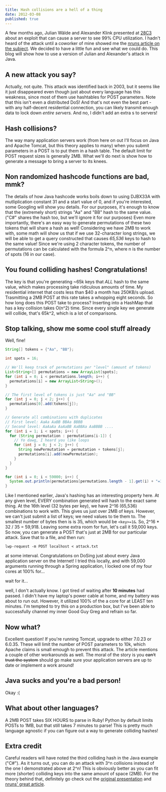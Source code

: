 ```yaml
---
title: Hash collisions are a hell of a thing
date: 2012-03-08
published: true
---
```


A few months ago, Julian Wälde and Alexander Klink presented at [28C3](http://events.ccc.de/congress/2011/Fahrplan/events/4680.en.html) about an exploit that can cause a server to see 99% CPU utilization. I hadn't heard of the attack until a coworker of mine showed me the [nruns article on the subject](http://www.nruns.com/_downloads/advisory28122011.pdf). We decided to have a little fun and see what we could do. This blog will show how to use a version of Julian and Alexander's attack in Java.

## A new attack you say?

Actually, not quite. This attack was identified back in 2003, but it seems like it just disappeared even though just about every language has this weakness, since most of them use hashtables for POST parameters. Note that this isn't even a distributed DoS! And that's not even the best part - with any half-decent residential connection, you can likely transmit enough data to lock down _entire servers._ And no, I didn't add an extra s to servers!

## Hash collisions?

The way many application servers work (from here on out I'll focus on Java and Apache Tomcat, but this theory applies to many) when you submit parameters in a POST is to put them in a hash table. The default limit for POST request sizes is generally 2MB. What we'll do next is show how to generate a message to bring a server to its knees.

## Non randomized hashcode functions are bad, mmk?

The details of how Java hashcode works boils down to using DJBX33A with mutliplication constant 31 and a start value of 0, and if you're interested, some Googling will show you details. For our purposes, it's enough to know that the (extremely short) strings "Aa" and "BB" hash to the same value. ("C#" shares the hash too, but we'll ignore it for our purposes) Even more importantly, there's an easy way to generate permutations of these two tokens that will share a hash as well! Considering we have 2MB to work with, some math will show us that if we use 32-character long strings, we will be able to get a query constructed that causes _65,536_ keys to hash to the same value! Since we're using 2 character tokens, the number of permutations can be calculated with the formula 2^n, where n is the number of spots (16 in our case).

## You found colliding hashes! Congratulations!

The key is that you're generating ~65k keys that _ALL_ hash to the same value, which makes processing take ridiculous amounts of time. My residential internet that costs less than $40 a month has 250KB/s upload. Trasmitting a 2MB POST at this rate takes a whopping eight seconds. So how long does this POST take to process? Inserting into a HashMap that has a key collision takes O(n^2) time. Since every single key we generate will collide, that's 65k^2, which is a lot of comparisons.

## Stop talking, show me some cool stuff already

Well, fine!

```java
String[] tokens = {"Aa", "BB"};

int spots = 16;

// We'll keep track of permutations per "level" (amount of tokens)
List<String>[] permutations = new ArrayList[spots];
for (int i = 0; i < permutations.length; i++) {
  permutations[i] = new ArrayList<String>();
}

// The first level of tokens is just "Aa" and "BB"
for (int j = 0; j < 2; j++) {
  permutations[0].add(tokens[j]);
}

// Generate all combinations with duplicates
// First level: AaAa AaBB BBAa BBBB
// Second level: AaAaAa AaAaBB AaBBAa AaBBBB ....
for (int i = 1; i < spots; i++) {
  for (String permutation : permutations[i-1]) {
    // Yo dawg, I heard you like loops
    for (int j = 0; j < 2; j++) {
      String newPermutation = permutation + tokens[j];
      permutations[i].add(newPermutation);
    }
  }
}

for (int i = 0; i < 59000; i++) {
  System.out.println(permutations[permutations.length - 1].get(i) + "=1&");
}
```

Like I mentioned earlier, Java's hashing has an interesting property here. At any given level, EVERY combination generated will hash to the exact same thing. At the 16th level (32 bytes per key), we have 2^16 (65,536) combinations to work with. This gives us just over 2MB of keys. However, we can't just submit a list of keys; we need values to tie them to. The smallest number of bytes then is is 35, which would be `<key>=1&`. So, 2^16 \* 32 / 35 = 59,918. Leaving some extra room for fun, let's call it 59,000 keys. So now, you can generate a POST that's just at 2MB for our particular attack. Save that to a file, and then run:

    lwp-request -m POST localhost < attack.txt

at some interval. Congratulations on DoSing just about every Java application server on the Internet! I tried this locally, and with 59,000 arguments running through a Spring application, I locked one of my four cores at 100% for...

wait for it...

well, I don't actually know. I got tired of waiting after **10 minutes** had passed. I didn't have my laptop's power cable at home, and my battery was about to run out. However, it utilized 100% of the a core for at LEAST ten minutes. I'm tempted to try this on a production box, but I've been able to successfully channel my inner Good Guy Greg and refrain so far.

## Now what?

Excellent question! If you're running Tomcat, upgrade to either 7.0.23 or 6.0.35. These will limit the number of POST parameters to 10k, which Apache claims is small emough to prevent this attack. The article mentions a couple of other workarounds as well. The moral of the story is you <s>can't trust the system</s> should go make sure your application servers are up to date or implement a work around!

## Java sucks and you're a bad person!

Okay :(

## What about other languages?

A 2MB POST takes SIX HOURS to parse in Ruby! Python by default limits POSTs to 1MB, but that still takes 7 minutes to parse! This is pretty much language agnostic if you can figure out a way to generate colliding hashes!

## Extra credit

Careful readers will have noted the third colliding hash in the Java example ("C#"). As it turns out, you can do an attack with 3^n collisions instead of the one I demonstrated above at 2^n! This is obviously better as you can fit more (shorter) colliding keys into the same amount of space (2MB). For the theory behind that, definitely go check out the [original presentation](http://events.ccc.de/congress/2011/Fahrplan/events/4680.en.html) and [nruns' great article](http://www.nruns.com/_downloads/advisory28122011.pdf).
